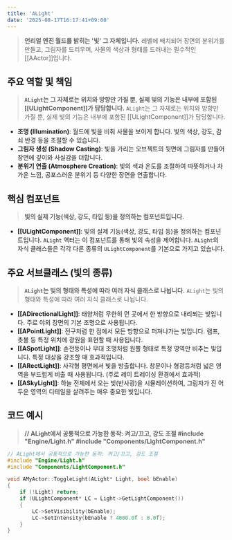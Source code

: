 ```yaml
---
title: 'ALight'
date: '2025-08-17T16:17:41+09:00'
---
```

> **언리얼 엔진 월드를 밝히는 '빛' 그 자체입니다.** 레벨에 배치되어 장면의 분위기를 만들고, 그림자를 드리우며, 사물의 색상과 형태를 드러내는 필수적인 [[AActor]]입니다.

## 주요 역할 및 책임
> **`ALight`는 그 자체로는 위치와 방향만 가질 뿐, 실제 빛의 기능은 내부에 포함된 [[ULightComponent]]가 담당합니다.**
`ALight`는 그 자체로는 위치와 방향만 가질 뿐, 실제 빛의 기능은 내부에 포함된 [[ULightComponent]]가 담당합니다.
* **조명 (Illumination)**:
	월드에 빛을 비춰 사물을 보이게 합니다. 빛의 색상, 강도, 감쇠 반경 등을 조절할 수 있습니다.
* **그림자 생성 (Shadow Casting)**:
	빛을 가리는 오브젝트의 뒷면에 그림자를 만들어 장면에 깊이와 사실감을 더합니다.
* **분위기 연출 (Atmosphere Creation)**:
	빛의 색과 온도를 조절하여 따뜻하거나 차가운 느낌, 공포스러운 분위기 등 다양한 장면을 연출합니다.

## 핵심 컴포넌트
> **빛의 실제 기능(색상, 강도, 타입 등)을 정의하는 컴포넌트입니다.**
* **[[ULightComponent]]**:
	빛의 실제 기능(색상, 강도, 타입 등)을 정의하는 컴포넌트입니다. `ALight` 액터는 이 컴포넌트를 통해 빛의 속성을 제어합니다. `ALight`의 자식 클래스들은 각각 다른 종류의 `ULightComponent`를 기본으로 가지고 있습니다.

## 주요 서브클래스 (빛의 종류)
> **`ALight`는 빛의 형태와 특성에 따라 여러 자식 클래스로 나뉩니다.**
`ALight`는 빛의 형태와 특성에 따라 여러 자식 클래스로 나뉩니다.
* **[[ADirectionalLight]]**:
	태양처럼 무한히 먼 곳에서 한 방향으로 내리쬐는 빛입니다. 주로 야외 장면의 기본 조명으로 사용됩니다.
* **[[APointLight]]**:
	전구처럼 한 점에서 모든 방향으로 퍼져나가는 빛입니다. 램프, 촛불 등 특정 위치에 광원을 표현할 때 사용됩니다.
* **[[ASpotLight]]**:
	손전등이나 무대 조명처럼 원뿔 형태로 특정 영역만 비추는 빛입니다. 특정 대상을 강조할 때 효과적입니다.
* **[[ARectLight]]**:
	사각형 평면에서 빛을 방출합니다. 창문이나 형광등처럼 넓은 영역을 부드럽게 비출 때 사용됩니다. (주로 레이 트레이싱 환경에서 효과적)
* **[[ASkyLight]]**:
	하늘 전체에서 오는 빛(반사광)을 시뮬레이션하여, 그림자가 진 어두운 영역의 디테일을 살려주는 매우 중요한 빛입니다.

## 코드 예시
> **// ALight에서 공통적으로 가능한 동작: 켜고/끄고, 강도 조절 #include "Engine/Light.h" #include "Components/LightComponent.h"**
```cpp
// ALight에서 공통적으로 가능한 동작: 켜고/끄고, 강도 조절
#include "Engine/Light.h"
#include "Components/LightComponent.h"

void AMyActor::ToggleLight(ALight* Light, bool bEnable)
{
    if (!Light) return;
    if (ULightComponent* LC = Light->GetLightComponent())
    {
        LC->SetVisibility(bEnable);
        LC->SetIntensity(bEnable ? 4000.0f : 0.0f);
    }
}
```
